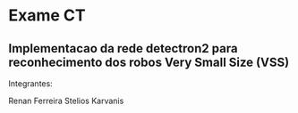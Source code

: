 # Exame CT
## Implementacao da rede detectron2 para reconhecimento dos robos Very Small Size (VSS) 

Integrantes:

Renan Ferreira
Stelios Karvanis
